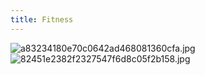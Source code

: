 ```yaml
---
title: Fitness
---
```

![a83234180e70c0642ad468081360cfa.jpg](https://i.loli.net/2020/06/23/g1VopZyNFbPcjeY.jpg)
![82451e2382f2327547f6d8c05f2b158.jpg](https://i.loli.net/2020/06/23/WxFdMLlB6eVwOAU.jpg)
